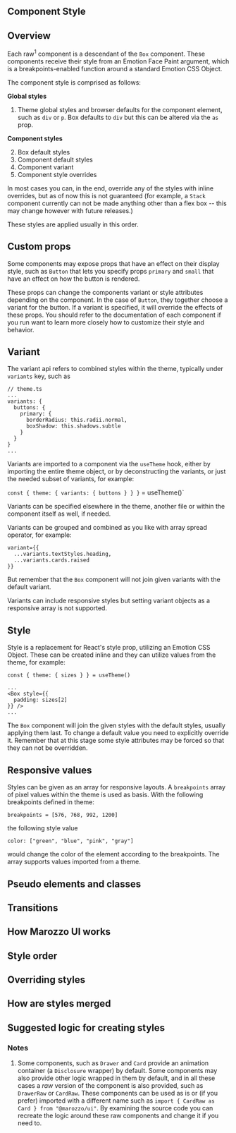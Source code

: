 <Section id="section1" title="Component Style">

# Component Style

## Overview

Each raw<sup>1</sup> component is a descendant of the `Box` component. These components receive their style from an Emotion Face Paint argument, which is a breakpoints-enabled function around a standard Emotion CSS Object.

The component style is comprised as follows:

**Global styles**

1. Theme global styles and browser defaults for the component element, such as `div` or `p`. Box defaults to `div` but this can be altered via the `as` prop.

**Component styles**

2. Box default styles
3. Component default styles
4. Component variant
5. Component style overrides

In most cases you can, in the end, override any of the styles with inline overrides, but as of now this is not guaranteed (for example, a `Stack` component currently can not be made anything other than a flex box -- this may change however with future releases.)

These styles are applied usually in this order.

## Custom props

Some components may expose props that have an effect on their display style, such as `Button` that lets you specify props `primary` and `small` that have an effect on how the button is rendered.

These props can change the components variant or style attributes depending on the component. In the case of `Button`, they together choose a variant for the button. If a variant is specified, it will override the effects of these props. You should refer to the documentation of each component if you run want to learn more closely how to customize their style and behavior.

## Variant

The variant api refers to combined styles within the theme, typically under `variants` key, such as

```
// theme.ts
...
variants: {
  buttons: {
    primary: {
      borderRadius: this.radii.normal,
      boxShadow: this.shadows.subtle
    }
  }
}
...
```

Variants are imported to a component via the `useTheme` hook, either by importing the entire theme object, or by deconstructing the variants, or just the needed subset of variants, for example:

`const { theme: { variants: { buttons } } }` = useTheme()`

Variants can be specified elsewhere in the theme, another file or within the component itself as well, if needed.

Variants can be grouped and combined as you like with array spread operator, for example:

```
variant={{
  ...variants.textStyles.heading,
  ...variants.cards.raised
}}
```

But remember that the `Box` component will not join given variants with the default variant.

Variants can include responsive styles but setting variant objects as a responsive array is not supported.

## Style

Style is a replacement for React's style prop, utilizing an Emotion CSS Object. These can be created inline and they can utilize values from the theme, for example:

```
const { theme: { sizes } } = useTheme()

...
<Box style={{
  padding: sizes[2]
}} />
...
```

The `Box` component will join the given styles with the default styles, usually applying them last. To change a default value you need to explicitly override it. Remember that at this stage some style attributes may be forced so that they can not be overridden.

## Responsive values

Styles can be given as an array for responsive layouts. A `breakpoints` array of pixel values within the theme is used as basis. With the following breakpoints defined in theme:

`breakpoints = [576, 768, 992, 1200]`

the following style value

`color: ["green", "blue", "pink", "gray"]`

would change the color of the element according to the breakpoints. The array supports values imported from a theme.

</Section>

<Section id="section2" title="Pseudo">

# Pseudo elements and classes

</Section>

<Section id="section3" title="Transitions">

# Transitions

</Section>

<Section id="section4" title="How it works">

# How Marozzo UI works

## Style order

## Overriding styles

## How are styles merged

## Suggested logic for creating styles

<Section id="section5" title="Notes">

# Notes

1. Some components, such as `Drawer` and `Card` provide an animation container (a `Disclosure` wrapper) by default. Some components may also provide other logic wrapped in them by default, and in all these cases a _raw_ version of the component is also provided, such as `DrawerRaw` or `CardRaw`. These components can be used as is or (if you prefer) imported with a different name such as `import { CardRaw as Card } from "@marozzo/ui"`. By examining the source code you can recreate the logic around these raw components and change it if you need to.

</Section>
